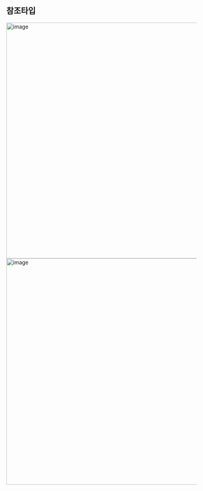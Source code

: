 ## 참조타입

<img width="623" alt="image" src="https://user-images.githubusercontent.com/93205435/188910666-142e84de-d402-4356-b139-b609efec0231.png">
<img width="598" alt="image" src="https://user-images.githubusercontent.com/93205435/188911992-40b6e091-60c4-4bda-ba5f-399da8b124eb.png">

